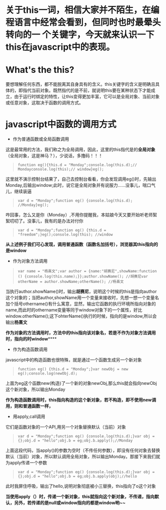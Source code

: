 # 关于this一词，相信大家并不陌生，在编程语言中经常会看到，但同时也时最晕头转向的一 个关键字，今天就来认识一下this在javascript中的表现。

# What's the this?

要想理解任何东西，都不能脱离其自身具有的含义。this关键字的含义是明确且具体的，即指代当前对象。既然指代的是不前，就说明this要在某种状态下才能成立，由于运行时绑定的特性，让this变得更加丰富，它可以是全局对象、当前对象或任意对象，这取决于函数的调用方式。

# javascript中函数的调用方式

- 作为普通函数或全局函数调用

这是最常用的方法，我们称之为全局调用，因此，这里的this指代是的**全局对象**（全局对象，这是神马？），少说话，多撸码！！！

> ```
> function eg(){this.d = "Monday";console.log(this.d);// Mondayconsole.log(this);// window}eg();
> ```

这里就不演示控制台结果了，自己去控制台看看，你会发现调用eg()时，先输出Monday,后输出window;此时，说它是全局对象并有说服力……没事儿，喘口气儿，继续装逼

> ```
> var d = "Monday";function eg() {console.log(this.d); //Monday}eg();
> ```

咋回事，怎么又是你（Monday）,不用你提醒我，本姑娘今天又要开始听老师絮絮叨叨了。没事儿，我有的是办法对付你

> ```
> var d = "Monday";function eg() {this.d = "freedom";}eg();console.log(this); //window
> ```

**从上述例子我们可心发现，调用普通函数（函数名加括号），浏览器其this指向的是window**

- 作为对象方法调用

> ```
> var name = "杨熹文";var author = {name:"胡赛尼",showName:function () {console.log(this.name);}};author.showName(); //胡赛尼var otherName = author.showName;otherName(); //杨熹文
> ```

当执行author.showName()时，输出**胡赛尼**，说明这个时候的this是指向author这个对象的；当把author,showName用一个变量来接收时，先想一想一个变量名加个括号othername()有什么寓意，显然，输出它函数的执行环境所指向对象的name,而此时的othername变量等同于window对象下的一个属性，好比window.otherName();这下ohterName()执行的时候，指向的是window,所以会输出**杨熹文**

**作为对象的方法调用时，方法中的this指向该对象名，若是不作为对象方法调用时，指向的时window******

- 作为构造函数调用

javascript中的构造函数也很特殊，就是通过一个函数生成另一个新对象

> ```
> function eg() {this.d = "Monday";}var newObj = new eg();console.log(newObj.d);
> ```

上面为eg这个函数new(构造)了一个新的对象newObj,那么this就会指向newObj这个新对象，所以输出Monday

**作为构造函数调用时，this指向构造的这个新对象，若不构造，即不使用new调用，则和普通函数一样，**

- 用apply,call调用

它们是函数对象的一个API,用另一个对象替换默认（当前）对象

> ```
> var d = "Monday";function eg() {console.log(this.d);}var obj = {};obj.d = "hello";obj.b = eg;obj.b.apply();//Monday
> ```

上面这段代码，当apply()的参数为空时（不传任何参数），即没有任何对象去替换默认（当前）对象，所以默认调用全局对象，所以输出Monday。那接下来我们就为apply传递一个参数

> ```
> var d = "Monday";function eg() {console.log(this.d);}var obj = {};obj.d = "hello";obj.b = eg;obj.b.apply(obj);//hello
> ```

此时我屏住呼吸，输出了hello,说明对象彻底被小三替换，this指向了o这个对象

**当使用apply（）时，传递一个新对象，this就指向这个新对象，不传递，指向默认，另外，若传递的是null或window指向的都是window哟~~**
